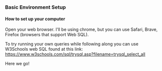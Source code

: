 ### Basic Environment Setup
#### How to set up your computer

Open your web browser. I'll be using chrome, but you can use Safari, Brave, Firefox (browsers that support Web SQL).

To try running your own queries while following along you can use W3Schools web SQL found at this link: https://www.w3schools.com/sql/trysql.asp?filename=trysql_select_all

Here we go!
